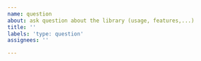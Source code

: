 ```yaml
---
name: question
about: ask question about the library (usage, features,...)
title: ''
labels: 'type: question'
assignees: ''

---
```



